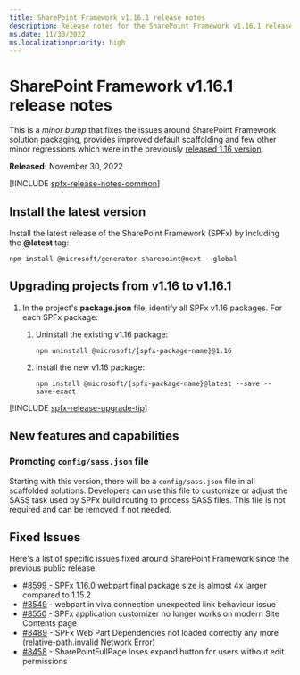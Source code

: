 ```yaml
---
title: SharePoint Framework v1.16.1 release notes
description: Release notes for the SharePoint Framework v1.16.1 release
ms.date: 11/30/2022
ms.localizationpriority: high
---
```

# SharePoint Framework v1.16.1 release notes

This is a _minor bump_ that fixes the issues around SharePoint Framework solution packaging, provides improved default scaffolding and few other minor regressions which were in the previously [released 1.16 version](release-1.16.md).

**Released:** November 30, 2022

[!INCLUDE [spfx-release-notes-common](../../includes/snippets/spfx-release-notes-common.md)]

## Install the latest version

Install the latest release of the SharePoint Framework (SPFx) by including the **@latest** tag:

```console
npm install @microsoft/generator-sharepoint@next --global
```

## Upgrading projects from v1.16 to v1.16.1

1. In the project's **package.json** file, identify all SPFx v1.16 packages. For each SPFx package:
    1. Uninstall the existing v1.16 package:

        ```console
        npm uninstall @microsoft/{spfx-package-name}@1.16
        ```

    1. Install the new v1.16 package:

        ```console
        npm install @microsoft/{spfx-package-name}@latest --save --save-exact
        ```

[!INCLUDE [spfx-release-upgrade-tip](../../includes/snippets/spfx-release-upgrade-tip.md)]

## New features and capabilities

### Promoting `config/sass.json` file

Starting with this version, there will be a `config/sass.json` file in all  scaffolded solutions. Developers can use this file to customize or adjust the SASS task used by SPFx build routing to process SASS files. This file is not required and can be removed if not needed.

## Fixed Issues

Here's a list of specific issues fixed around SharePoint Framework since the previous public release.

- [#8599](https://github.com/SharePoint/sp-dev-docs/issues/8599) - SPFx 1.16.0 webpart final package size is almost 4x larger compared to 1.15.2
- [#8549](https://github.com/SharePoint/sp-dev-docs/issues/8549) - webpart in viva connection unexpected link behaviour issue
- [#8550](https://github.com/SharePoint/sp-dev-docs/issues/8550) - SPFx application customizer no longer works on modern Site Contents page
- [#8489](https://github.com/SharePoint/sp-dev-docs/issues/8489) - SPFx Web Part Dependencies not loaded correctly any more (relative-path.invalid Network Error)
- [#8458](https://github.com/SharePoint/sp-dev-docs/issues/8458) - SharePointFullPage loses expand button for users without edit permissions

